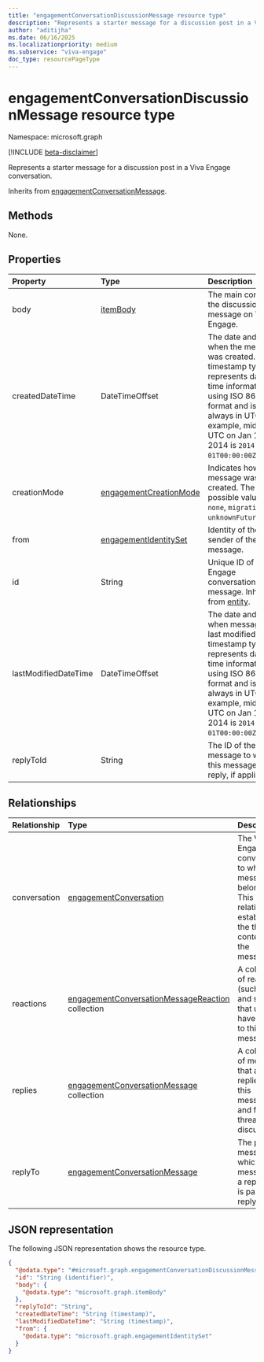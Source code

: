 ```yaml
---
title: "engagementConversationDiscussionMessage resource type"
description: "Represents a starter message for a discussion post in a Viva Engage conversation."
author: "aditijha"
ms.date: 06/16/2025
ms.localizationpriority: medium
ms.subservice: "viva-engage"
doc_type: resourcePageType
---
```


# engagementConversationDiscussionMessage resource type

Namespace: microsoft.graph

[!INCLUDE [beta-disclaimer](../../includes/beta-disclaimer.md)]

Represents a starter message for a discussion post in a Viva Engage conversation.


Inherits from [engagementConversationMessage](../resources/engagementconversationmessage.md).


## Methods

None.

<!--|Method|Return type|Description|
|:---|:---|:---|
|[List](../api/engagementconversationdiscussionmessage-list.md)|[engagementConversationDiscussionMessage](../resources/engagementconversationdiscussionmessage.md) collection|Get a list of the engagementConversationDiscussionMessage objects and their properties.|
|[Get](../api/engagementconversationdiscussionmessage-get.md)|[engagementConversationDiscussionMessage](../resources/engagementconversationdiscussionmessage.md)|Read the properties and relationships of an engagementConversationDiscussionMessage object.|
|[Update](../api/engagementconversationdiscussionmessage-update.md)|[engagementConversationDiscussionMessage](../resources/engagementconversationdiscussionmessage.md)|Update the properties of an engagementConversationDiscussionMessage object.|
|[Delete](../api/engagementconversationdiscussionmessage-delete.md)|None|Delete an engagementConversationDiscussionMessage object.|
|[List engagementConversation](../api/engagementconversationdiscussionmessage-list-conversation.md)|[engagementConversation](../resources/engagementconversation.md) collection|**TODO: Add a useful description.**|
|[Add engagementConversation](../api/engagementconversationdiscussionmessage-post-conversation.md)|[engagementConversation](../resources/engagementconversation.md)|Add conversation by posting to the conversation collection.|
|[Remove engagementConversation](../api/engagementconversationdiscussionmessage-delete-conversation.md)|None|Remove an [engagementConversation](../resources/engagementconversation.md) object.|
|[List reactions](../api/engagementconversationdiscussionmessage-list-reactions.md)|[engagementConversationMessageReaction](../resources/engagementconversationmessagereaction.md) collection|**TODO: Add a useful description.**|
|[Create engagementConversationMessageReaction](../api/engagementconversationdiscussionmessage-post-reactions.md)|[engagementConversationMessageReaction](../resources/engagementconversationmessagereaction.md)|Create a new engagementConversationMessageReaction object.|
|[List replies](../api/engagementconversationdiscussionmessage-list-replies.md)|[engagementConversationMessage](../resources/engagementconversationmessage.md) collection|**TODO: Add a useful description.**|
|[Create engagementConversationMessage](../api/engagementconversationdiscussionmessage-post-replies.md)|[engagementConversationMessage](../resources/engagementconversationmessage.md)|Create a new engagementConversationMessage object.|
|[List engagementConversationMessage](../api/engagementconversationdiscussionmessage-list-replyto.md)|[engagementConversationMessage](../resources/engagementconversationmessage.md) collection|**TODO: Add a useful description.**|
|[Add engagementConversationMessage](../api/engagementconversationdiscussionmessage-post-replyto.md)|[engagementConversationMessage](../resources/engagementconversationmessage.md)|Add replyTo by posting to the replyTo collection.|
|[Remove engagementConversationMessage](../api/engagementconversationdiscussionmessage-delete-replyto.md)|None|Remove an [engagementConversationMessage](../resources/engagementconversationmessage.md) object.|
-->

## Properties
|Property|Type|Description|
|:---|:---|:---|
|body|[itemBody](../resources/itembody.md)|The main content of the discussion post message on Viva Engage.|
|createdDateTime|DateTimeOffset|The date and time when the message was created. The timestamp type represents date and time information using ISO 8601 format and is always in UTC. For example, midnight UTC on Jan 1, 2014 is `2014-01-01T00:00:00Z`. |
|creationMode|[engagementCreationMode](../resources/engagementconversationmessage.md#engagementcreationmode-values)|Indicates how the message was created. The possible values are: `none`, `migration`, `unknownFutureValue`.|
|from|[engagementIdentitySet](../resources/engagementidentityset.md)|Identity of the sender of the message.|
|id|String|Unique ID of a Viva Engage conversation message. Inherited from [entity](../resources/entity.md).|
|lastModifiedDateTime|DateTimeOffset|The date and time when message was last modified. The timestamp type represents date and time information using ISO 8601 format and is always in UTC. For example, midnight UTC on Jan 1, 2014 is `2014-01-01T00:00:00Z`.|
|replyToId|String|The ID of the parent message to which this message is a reply, if applicable.|

## Relationships
|Relationship|Type|Description|
|:---|:---|:---|
|conversation|[engagementConversation](../resources/engagementconversation.md)|The Viva Engage conversation to which this message belongs. This relationship establishes the thread context for the message.|
|reactions|[engagementConversationMessageReaction](../resources/engagementconversationmessagereaction.md) collection|A collection of reactions (such as like and smile) that users have applied to this message.|
|replies|[engagementConversationMessage](../resources/engagementconversationmessage.md) collection|A collection of messages that are replies to this message and form a threaded discussion.|
|replyTo|[engagementConversationMessage](../resources/engagementconversationmessage.md)|The parent message to which this message is a reply, if it is part of a reply chain.|

## JSON representation
The following JSON representation shows the resource type.
<!-- {
  "blockType": "resource",
  "keyProperty": "id",
  "@odata.type": "microsoft.graph.engagementConversationDiscussionMessage",
  "baseType": "microsoft.graph.engagementConversationMessage",
  "openType": false
}
-->
``` json
{
  "@odata.type": "#microsoft.graph.engagementConversationDiscussionMessage",
  "id": "String (identifier)",
  "body": {
    "@odata.type": "microsoft.graph.itemBody"
  },
  "replyToId": "String",
  "createdDateTime": "String (timestamp)",
  "lastModifiedDateTime": "String (timestamp)",
  "from": {
    "@odata.type": "microsoft.graph.engagementIdentitySet"
  }
}
```

